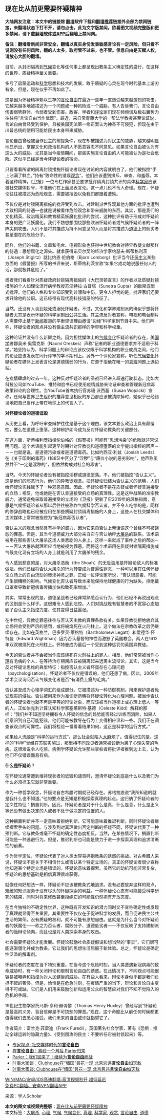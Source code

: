  <h2>现在比从前更需要怀疑精神</h2> <p class="notice"><b>大陆网友注意：本文中的链接除 <a href="https://github.com/bannedbook/fanqiang" >翻墙</a>软件下载和<a href="https://github.com/killgcd/justmysocks/blob/master/README.md">翻墙推荐</a>链接外全部为禁网链接，未翻墙状态下打不开，请勿点击。此为文字版禁闻，欲看图文视频完整版和更多禁闻，请下载<a href="https://github.com/bannedbook/fanqiang">翻墙软件或APP</a>后翻墙上禁闻网。</p><p>备注：翻墙看新闻非常安全，翻墙以真实身份发表敏感言论有一定风险，但只看不说则没有任何风险，翻的人太多，政府管不过来，也不管。信息自由是天赋人权，请放心大胆的翻墙。</b></p>  <div class="entry"> <p id="conimg">目前，从封闭隔离到<a href="https://www.bannedbook.org/bnews/tag/%e6%b0%94%e5%80%99/" class="st_tag internal_tag" rel="tag" title="标签 气候 下的日志">气候</a>变化等任何事上都呈现出教条主义确定性的盛行，在这样的世界，质疑精神至关重要。</p> <p>多亏了启蒙运动和<span class='wp_keywordlink'><a href="https://www.bannedbook.org/forum11/topic309.html" title="禁片：“科学”的棍子" target="_blank">科学</a></span>思想和技术的发展，敢于质疑的心灵在现今时代基本上游刃有余。但是，现在似乎不再如此了。</p> <p>这是因为怀疑精神赖以生存的<a href="https://www.bannedbook.org/bnews/tag/%e8%a8%80%e8%ae%ba%e8%87%aa%e7%94%b1/" class="st_tag internal_tag" rel="tag" title="标签 言论自由 下的日志">言论自由</a>在最近一些年一直遭受越来越激烈的攻击。它越来越多地被描述为一个问题或一种风险或一个威胁。有人告诉我们，言论自由伤害弱势群体，令弱者受到伤害。政客、学者和<span class='wp_keywordlink_affiliate'><a href="https://www.bannedbook.org/bnews/comments/" title="新闻评论" target="_blank">评论</a></span>家们现在频频谈及极右翼势力往往将“言论自由当作武器”。最近，来自常青藤大学的一帮法学教授甚至论证说，言论自由曾经受到保护，且被美国宪法第一修正案认为神圣不可侵犯，但现在由于川普总统的使用可能给民主本身带来威胁。</p> <p>言论自由曾经被当作民主的前提条件，现在却被描述为对民主的威胁，越来越明显地显示出，掌握文化和政治机构的人不愿意容忍不同意见。如果言论自由被认为有这么大的威胁，尤其是当今疫情期间，那些实施言论自由的人可能被认为是社会危险。这似乎已经是当今怀疑论者的宿命。</p> <p>只要看看所谓的隔离封锁措施怀疑论者现在讨论的内容就明白了。他们被指控“手上沾满了鲜血，”持有“致命性的错误<a href="https://www.bannedbook.org/bnews/tag/%E8%A7%82%E5%BF%B5/" class="st_tag internal_tag" rel="tag" title="标签 观念 下的日志">观念</a>”。他们应该遭到排斥、审查、和羞辱。本着这种精神，《卫报》一位专栏作家甚至要求批评隔离封锁共识的具体<a href="https://www.bannedbook.org/bnews/tag/%e7%a7%91%e5%ad%a6%e5%ae%b6/" class="st_tag internal_tag" rel="tag" title="标签 科学家 下的日志">科学家</a>应该被社交媒体封号，不准他们在上面发表言论。这一点儿也不令人奇怪。现在，怀疑论往往被描述为危险观念，需要被摧毁以免我们都跟着遭殃。</p> <p>不仅仅是对封锁隔离措施的批评受到攻击。对建制派世界观其他方面的批评也遭到大致相同的待遇&#8212;也就是说被看作危险观念和带来威胁的东西。其实，那是我们的文化精英、政治精英和教育精英妖魔化批评的尝试，这种批评有助于形成对怀疑论本身的更广泛妖魔化。我们不妨想想围绕那些欧洲怀疑论者或气候怀疑论者的一阵阵尖刻攻击。人们不是将其描述为持不同意见的人而是将其描述为<a href="https://www.bannedbook.org/bnews/tag/%e9%81%93%e5%be%b7/" class="st_tag internal_tag" rel="tag" title="标签 道德 下的日志">道德</a>上的低劣者甚至潜在的危险分子。</p> <p>同样，他们的书籍、文章和电台、电视形象也获得中世纪教会对待异教徒文献那样的待遇：思想腐化之源头。就拿获得诺贝尔奖的经济学家约瑟夫·斯蒂格利茨（Joseph Stiglitz）就比约恩·伦伯格（Bjorn Lomborg）批评当今<span class='wp_keywordlink'><a href="https://www.bannedbook.org/bnews/ssgc/20180904/993719.html" title="《魔鬼在统治着我们的世界(23)：环保主义(上)》" target="_blank">环保主义</a></span>某些方面的《假警报》所写的书评来说，斯蒂格利茨宣称“如果它成功地说服任何人的话，那就极其危险了。”</p> <p>或者我们看看针对质疑政府封锁隔离措施的《大巴灵顿宣言》的作者以及质疑封锁措施的个人如理论流行病学教授苏涅特拉·古普塔（Sunetra Gupta）的歇斯底里式批评。他们的人格和专业知识受到诽谤和中伤，更令人担忧的是，批评家们还要求开除他的公职。这已经带有现代高科技猎巫的特征了。</p>  <p>当然，还没有人谈到烧死或溺死怀疑者。不过，文化和学界建制派的确似乎想将怀疑者尤其是表示怀疑的科学家剔出公共生活。其主流反对者宣称，电视和电台制片人需要停止基于<span class='wp_keywordlink_affiliate'><a href="https://www.bannedbook.org/" title="新闻">新闻</a></span>报道的平衡谬误理由邀请“边缘”科学家到节目中来。他们声称，怀疑论者的观点并没有像主流共识那样的学界和科学权重。</p> <p>这种论证并没有什么新鲜之处。因为担忧媒体上的<span class='wp_keywordlink'><a href="https://www.bannedbook.org/bnews/ssgc/20180904/993719.html" title="《魔鬼在统治着我们的世界(23)：环保主义(上)》" target="_blank">气候变化</a></span>怀疑论者的存在，美<span class='wp_keywordlink'><a href="https://www.bannedbook.org/forum24/" title="国学传统文化禁书" target="_blank">国学</a></span>者娜奥米·奥雷克斯（Naomi Oreskes）声称“记者的职业道德要求并不适用于科学。”她坚持认为，科学问题上的辩论应该仅仅限于科学机构的职业成员之间，他们的论证应该发表在同行评审的学术期刊上。另外一个评论家宣称，听任<a href="https://www.bannedbook.org/bnews/tag/%E6%B0%94%E5%80%99%E5%8F%98%E5%8C%96/" class="st_tag internal_tag" rel="tag" title="标签 气候变化 下的日志">气候变化</a>怀疑论者在媒体上发表言论是道德懦弱的行为，它源于拒绝在唯一的<a href="https://www.bannedbook.org/bnews/tag/%E7%9C%9F%E7%90%86/" class="st_tag internal_tag" rel="tag" title="标签 真理 下的日志">真理</a>问题上选边站。</p> <p>在疫情肆虐的过去一年，这种反对怀疑论者的圣战已经进入超速行驶状态。比如大科技公司如YouTube、推特和脸书已经使用疫情威胁来论证审查和管理新冠病毒政策辩论的合理性。当YouTube首席执行官苏珊·沃西基（Susan Wojcicki）宣称，任何与世界卫生组织的推荐意见相反的东西都应该被清除掉时，她似乎已经错误地把自己当作上帝在地球上的代言人了。</p> <p><strong>对怀疑论者的道德诋毁</strong></p> <p>从历史上看，为呼吁审查辩护往往是基于这个理由，该文本要么政治上具有颠覆性，要么在道德上堕落。这种辩护如今成为反对怀疑论教条的关键部分。</p> <p>在这方面，斯蒂格利茨指控伦伯格的《假警报》可能有“思想污染”的危险就非常说明问题。这个术语能引起更早时期针对异教徒和道德堕落的文学提出指控的回声－－－也就是说，是道德污染或者是道德毒药。比如约西亚·利兹（Josiah Leeds）在《关于印刷的毒药》(1885)中区分了“淫秽”与“廉价小说的恶劣影响”，他声称虽然并不“一定是淫秽的”，但依然构成对社会的毒害”。</p> <p>当然，今天的怀疑论者没有被指控淫秽或道德堕落。不，他们被指控“否认主义”。这是他们的邪恶行为，他们的异教徒观念。把怀疑论归结为否认主义的范畴，人们给怀疑论实践赋予了一种邪恶意图。因此，怀疑论者不是在质疑或者怀疑普遍接受的立场；相反，他或她是在否认普遍接受的立场的真理性。这是这种战略的准宗教威力，通常避免采取普遍接受的立场的《卫报》更新了它2019年的风格指南，意思是气候怀疑论者从那以后往往被称作气候科学否认者。并不令人吃惊的是，同样的修辞战略也已经被应用在那些质疑封锁隔离措施的人身上，这些人在社交媒体和主流媒体上常常被指控为“新冠病毒否认者”。</p> <p>否认主义的观念当然具有神学的威力，因为它来自否认上帝话语这个曾经不可被饶恕的罪恶。但是，其当今道德威力大部分来自它与否认纳粹<a href="https://www.bannedbook.org/bnews/tag/%e5%a4%a7%e5%b1%a0%e6%9d%80/" class="st_tag internal_tag" rel="tag" title="标签 大屠杀 下的日志">大屠杀</a>的联系。该术语被用在那些否认大屠杀这场人类悲剧的人身上，这样一来就成了事件之后的帮凶－－－否认大屠杀就理所应当地被视为罪恶。而将这个术语用在质疑封锁隔离措施或气候变化现有立场的人身上就是利用了大屠杀的残余。</p>  <p>令人感到悲哀的是，对大屠杀浩劫（the Shoah）的无耻滥用是怀疑论敌人的标准做法。他们已经将否认大屠杀的行为转变成为普遍性罪恶，一种可以用在任何怀疑论立场上的自由流动的亵渎神灵之罪。正如一位评论家所说，“否认很恶毒，可能产生很糟糕的影响。气候变化否认者导致本来能保持地球健康的行为缺失。拒绝戴口罩者导致新冠病毒传播加快和致死率增加。”</p> <p>其实，常常出现的是，道德圣战者已经非常熟悉否认行为，他们已经不再说出观点的区别是什么样子。这很难令人感到吃惊。人们对挑战现有智慧者的不宽容心态加剧了否认主义指控力度，使其变得日益嚣张。</p> <p>在中世纪，异教徒罪恶往往与否认天主教的真理条款有关。如果异教徒拒绝放弃其立场将会受到严厉的惩罚，或将被烧死在火刑柱上。这个做法在宗教改革之后仍继续存在。比如在英格兰，巴多罗买·莱格特（Bartholomew Legatt）和爱德华·怀特曼（Edward Wightman）因为否认基督的神性而激怒了英国教会，两人在1612年双双被烧死在火刑柱上。怀特曼成为最后一个受到这种惩罚的英国异教徒。</p> <p>今天的否认者并不会被当作应该烧死在火刑柱上的罪人。相反，他们常常被当作<a href="https://www.bannedbook.org/bnews/tag/%E5%BF%83%E7%90%86/" class="st_tag internal_tag" rel="tag" title="标签 心理 下的日志">心理</a>有毛病的个人，在等待治疗期间应该被隔离起来远离主流辩论。其实，这是当今反对怀疑论思维的典型特征：指控否认主义者坏蛋存在心理问题（psychologisation）。怀疑论者不仅仅是错误的，他们还患了病。因此，2009年学术会议询问否认气候变化者是否“有消费上瘾的毛病。”</p> <p>否认甚至成为心理学词汇的组成部分。它被描述为一种防御机制，用来保护患者免受现实的侵扰。否认被用来作为准诊断范畴将怀疑论转化为心理问题。被当作否认者的怀疑论者也就不再是平等的辩论对象，而应该被当作道德上或心理上低人一等的人。正如伯克利计算认知科学家塞莱斯特·基德（Celeste Kidd）解释的那样：“我们并不知道坚持拥有令人怀疑的信念的趋势能否经过训练而消除，如果人们意识到自己可能犯错，他们可能被教导在行为上变得相应温和一些。我们正在调查该观点的可靠性。我们将检验一番看看结果如何，这正是科学的运行方式。”</p> <p>如果给人洗脑是“科学的运行方式”，那么社会就陷入<span class='wp_keywordlink'><a href="https://www.bannedbook.org/bnews/lifebaike/20181016/1013890.html" title="中国留学生试了一下大麻 结果死在回国路上" target="_blank">大麻</a></span>烦了。值得记住的是，这样的“科学”曾经在苏联实施过，那里持不同政见者通常被诊断为患了心理失常的毛病。这很难说令人吃惊。病例学怀疑论允许那些掌权者将批评者推到边上去，认为他们不仅错误而且有病。</p> <p><strong>什么是怀疑论？</strong></p> <p>在怀疑论通常遭到维持现状者的诋毁和谴责时，澄清怀疑论到底是什么以及我们为什么必须捍卫它就非常重要。</p>  <p>作为一种哲学观念，怀疑论自古希腊时期就已经存在。苏格拉底说“我所知道的就是我什么也不知道。”他的要点是无知是积极探索真理的起点。这归纳了怀疑论者的定义性特征：搁置判断。因此，怀疑论者是对于什么是真，什么是善，什么是正义等还没有做出决定的人或者不处于做决定的位置的人。</p> <p>这种搁置判断并不一定意味着拒绝判断。它可能意味着推迟判断，同时怀疑论者继续探索手头的问题。与涉及到对真理做出否定判断的怀疑不同，怀疑论代表了一种预判断。它与教条或毫不怀疑的确定性态度相反。当然，在某些情况下，搁置判断可能是一种逃避行为。但是，推迟判断也可能是致力于进一步探索真理和追求清晰性的前奏。</p> <p>作为哲学定位，怀疑论代表了对人类太容易拥抱教条的诱惑的挑战。对古希腊人来说，怀疑论不是关于不相信什么或否认某个特定立场的。真正的怀疑论者很少宣称他知道某个特定立场是错误的。怀疑论意味着探索。虽然它的动机可能非常复杂，怀疑论的思想基础是相信真理很难获得。</p> <p>就像任何好想法一样，怀疑论不应该被教条式地追求。没有必要放弃这样的观点，笼统的知识服务于没有尽头的怀疑探索的利益。一种怀疑论心态有可能接受科学研究的结果，同时对将来修改甚至拒绝它的可能性仍然抱有开放态度。</p> <p>在当今独特的不确定性世界，这种既有开发知识的潜力同时又不宣称确定性或发现了真理就显得至关重要。其重要性不仅仅在于促进科学的发展，而且促进民主公共生活的繁荣。没有质疑的权利，就不可能有思想自由。这就是为什么当今对怀疑论者的妖魔化——称之为否认者、腐败分子、道德低劣者——不仅反映了支持建制派者的诡辩论倾向，而且也是对人类探索本身的攻击。</p> <p>社会需要怀疑论才能发展。怀疑论鼓励社会质疑假设和想当然的“事实”，它们很可能逐渐僵化并成为教条。它让我们的思想生活屈服于新体验。总之，怀疑论是确定性泛滥的解毒剂。</p> <p>怀疑论者的态度在当下特别重要。在当今这个危险时刻，当人类遭遇新冠病毒的致命威胁时，有一种关闭辩论和限制言论自由的诱惑。在此情况下，不同观点可能很容易被嘲弄和指控为对人民健康的威胁。在有些人看来，辩论本身似乎都是我们负担不起的奢侈。但是，恰恰是在危急时刻，在疫情严重的当下，辩论和言论自由变得不可或缺。它们是人们用来鼓励创新和运用公众的智慧应对我们不知不觉陷入的危机的手段。</p> <p>19世纪生物学家托马斯·亨利·赫胥黎（Thomas Henry Huxley）曾经写到“怀疑论是最高的义务，盲目信仰是不可饶恕的罪恶。”现在，这个命题比从前任何时候都更值得我们去悉心接受。我们未来的自由或许就指望它了。</p>  <p>作者简介：富兰克·菲雷迪（Frank Furedi），英国著名社会学家，著有《恐惧：推动全球运转的隐藏力量》、《受到围攻的民主：不要听任它被封锁起来》等。</p> <ul class='op-related-articles' title='相关阅读'> <li><a href='https://www.bannedbook.org/bnews/worldnews/usa/20210218/1489249.html' target='_blank'>专家视点: 社交媒体时代的<b>言论自由</b></a></li> <li><a href='https://www.bannedbook.org/bnews/comments/20210216/1487951.html' target='_blank'>捍<b>言论自由</b>！离线一个月后 Parler归来</a></li> <li><a href='https://www.bannedbook.org/bnews/headline/20210216/1487899.html' target='_blank'>Parler：我们回来了！继续为<b>言论自由</b>而战</a></li> <li><a href='https://www.bannedbook.org/bnews/comments/20210214/1487359.html' target='_blank'>时事大家谈：Clubhouse在“墙国”昙花一现 北京忌讳<b>言论自由</b>如天敌</a></li> <li><a href='https://www.bannedbook.org/bnews/headline/20210212/1485962.html' target='_blank'>时事大家谈: Clubhouse在“墙国”昙花一现 北京忌讳<b>言论自由</b>如天敌</a></li> </ul> <p class="texttj"> <a href="https://github.com/bannedbook/fanqiang/wiki/V2ray%E6%9C%BA%E5%9C%BA" target="_blank">WIN/MAC/安卓/iOS高速翻墙:高清视频秒开,超低延迟</a><br/> <a href="https://github.com/bannedbook/fanqiang/wiki/%E7%A6%81%E9%97%BB%E7%BD%91%E5%AE%89%E5%8D%93%E7%BF%BB%E5%A2%99%E6%96%B0%E9%97%BBAPP" target="_blank">免费PC翻墙、安卓VPN翻墙APP</a></p><p> 来源：学人Scholar </p><a name='sharetosocial'></a>       <div><b>本文的图文或视频完整版</b>：<a href='https://www.bannedbook.org/bnews/comments/20210219/1490221.html'>现在比从前更需要怀疑精神</a></div>  </div><!--END ENTRY--> <div class="postfooter"> <div>本文标签：<a href="https://www.bannedbook.org/bnews/tag/%e5%a4%a7%e5%b1%a0%e6%9d%80/" rel="tag">大屠杀</a>, <a href="https://www.bannedbook.org/bnews/tag/%E5%BF%83%E7%90%86/" rel="tag">心理</a>, <a href="https://www.bannedbook.org/bnews/tag/%e6%b0%94%e5%80%99/" rel="tag">气候</a>, <a href="https://www.bannedbook.org/bnews/tag/%E6%B0%94%E5%80%99%E5%8F%98%E5%8C%96/" rel="tag">气候变化</a>, <a href="https://www.bannedbook.org/bnews/tag/%E7%9C%9F%E7%90%86/" rel="tag">真理</a>, <a href="https://www.bannedbook.org/bnews/tag/%e7%a7%91%e5%ad%a6%e5%ae%b6/" rel="tag">科学家</a>, <a href="https://www.bannedbook.org/bnews/tag/%E8%A7%82%E5%BF%B5/" rel="tag">观念</a>, <a href="https://www.bannedbook.org/bnews/tag/%e8%a8%80%e8%ae%ba%e8%87%aa%e7%94%b1/" rel="tag">言论自由</a>, <a href="https://www.bannedbook.org/bnews/tag/%e9%81%93%e5%be%b7/" rel="tag">道德</a></div>  </div><!--END POSTFOOTER--> 